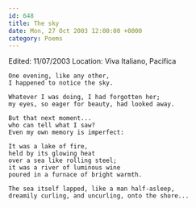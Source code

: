 ```yaml
---
id: 648
title: The sky
date: Mon, 27 Oct 2003 12:00:00 +0000
category: Poems
---
```


Edited: 11/07/2003
Location: Viva Italiano, Pacifica

    One evening, like any other,  
    I happened to notice the sky.

    Whatever I was doing, I had forgotten her;  
    my eyes, so eager for beauty, had looked away.

    But that next moment...  
    who can tell what I saw?  
    Even my own memory is imperfect:

    It was a lake of fire,  
    held by its glowing heat  
    over a sea like rolling steel;  
    it was a river of luminous wine  
    poured in a furnace of bright warmth.

    The sea itself lapped, like a man half-asleep,  
    dreamily curling, and uncurling, onto the shore...


